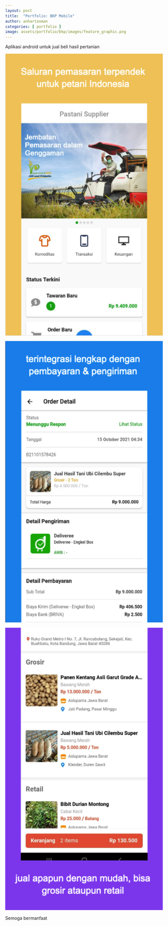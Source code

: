 ```yaml
---
layout: post
title:  "Portfolio: BKP Mobile"
author: anhartasman
categories: [ portfolio ]
image: assets/portfolio/bkp/images/feature_graphic.png
---
```

Aplikasi android untuk jual beli hasil pertanian

![Gambar 1](/assets/portfolio/bkp/images/passupsc-1.png "Gambar 1")

![Gambar 1](/assets/portfolio/bkp/images/passupsc-2.png "Gambar 1")

![Gambar 1](/assets/portfolio/bkp/images/passupsc-3.png "Gambar 1")

Semoga bermanfaat